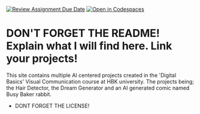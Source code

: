 [![Review Assignment Due Date](https://classroom.github.com/assets/deadline-readme-button-22041afd0340ce965d47ae6ef1cefeee28c7c493a6346c4f15d667ab976d596c.svg)](https://classroom.github.com/a/ctJDMcM2)
[![Open in Codespaces](https://classroom.github.com/assets/launch-codespace-2972f46106e565e64193e422d61a12cf1da4916b45550586e14ef0a7c637dd04.svg)](https://classroom.github.com/open-in-codespaces?assignment_repo_id=15599682)
# DON'T FORGET THE README! Explain what I will find here. Link your projects!

This site contains multiple AI centered projects created in the 'Digital Basics' Visual Communication course at HBK university. The projects being; the Hair Detector, the Dream Generator and an AI generated comic named Busy Baker rabbit.



- DONT FORGET THE LICENSE!

